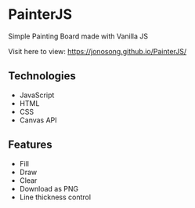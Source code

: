 # PainterJS

Simple Painting Board made with Vanilla JS

Visit here to view: https://jonosong.github.io/PainterJS/

## Technologies

* JavaScript
* HTML
* CSS
* Canvas API

## Features
* Fill
* Draw
* Clear
* Download as PNG
* Line thickness control
